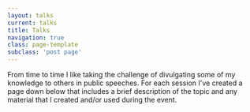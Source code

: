 ```yaml
---
layout: talks
current: talks
title: Talks
navigation: true
class: page-template
subclass: 'post page'
---
```


From time to time I like taking the challenge of divulgating some of my knowledge to others in public speeches. For each session I've created a page down below that includes a brief description of the topic and any material that I created and/or used during the event.